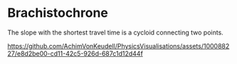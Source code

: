 # Brachistochrone

The slope with the shortest travel time is a cycloid connecting two points.

https://github.com/AchimVonKeudell/PhysicsVisualisations/assets/100088227/e8d2be00-cd11-42c5-926d-687c1d12d44f

